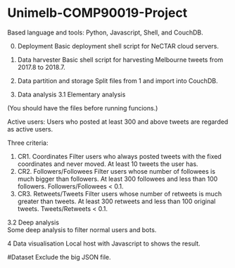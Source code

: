 # Unimelb-COMP90019-Project

Based language and tools:
Python, Javascript, Shell, and CouchDB.

0. Deployment
Basic deployment shell script for NeCTAR cloud servers.

1. Data harvester 
Basic shell script for harvesting Melbourne tweets from 2017.8 to 2018.7.

2. Data partition and storage
Split files from 1 and import into CouchDB.

3. Data analysis
3.1 Elementary analysis	

(You should have the files before running funcions.)

Active users:
Users who posted at least 300 and above tweets are regarded as active users.

Three criteria:
1. CR1. Coordinates
Filter users who always posted tweets with the fixed coordinates and never moved.
At least 10 tweets the user has. 
2. CR2. Followers/Followees
Filter users whose number of followees is much bigger than followers.
At least 300 followees and less than 100 followers. Followers/Followees < 0.1.
3. CR3. Retweets/Tweets
Filter users whose number of retweets is much greater than tweets.
At least 300 retweets and less than 100 original tweets. Tweets/Retweets < 0.1.


3.2 Deep analysis	
Some deep analysis to filter normal users and bots.

4 Data visualisation
Local host with Javascript to shows the result. 


#Dataset
Exclude the big JSON file. 